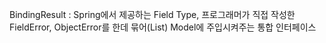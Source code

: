 BindingResult
 : Spring에서 제공하는 Field Type, 프로그래머가 직접 작성한 FieldError, ObjectError를 한데 묶어(List) Model에 주입시켜주는 통합 인터페이스
